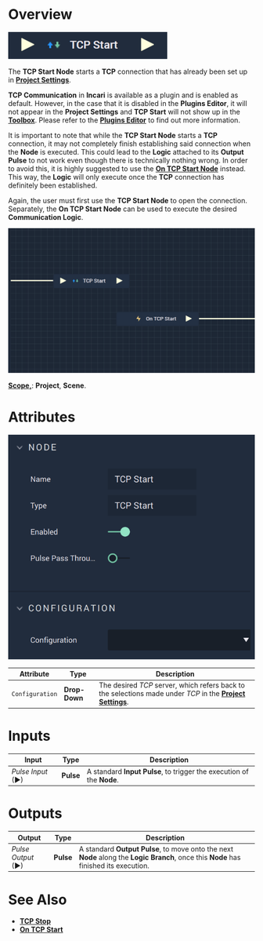 # Overview

![The TCP Start Node.](../../../.gitbook/assets/tcpstart.png)

The **TCP Start Node** starts a **TCP** connection that has already been set up in [**Project Settings**](../../../modules/project-settings.md#serial).

**TCP Communication** in **Incari** is available as a plugin and is enabled as default. However, in the case that it is disabled in the **Plugins Editor**, it will not appear in the **Project Settings** and **TCP Start** will not show up in the [**Toolbox**](../../overview.md). Please refer to the [**Plugins Editor**](../../../modules/plugins/communication/tcpconnectionsmanager.md) to find out more information.

It is important to note that while the **TCP Start Node** starts a **TCP** connection, it may not completely finish establishing
said connection when the **Node** is executed. This could lead to the **Logic** attached to its **Output Pulse** 
to not work even though there is technically nothing wrong. In order to avoid this, it is highly suggested to use 
the [**On TCP Start Node**](events/ontcpstart.md) instead. This way, the **Logic** will only execute once the **TCP** connection has definitely been established. 

Again, the user must first use the **TCP Start Node** to open the connection. Separately, the **On TCP Start Node** can be used to execute the desired **Communication Logic**.

![TCP Start and On TCP Start Configuration](../../../.gitbook/assets/tcpstartvsontcpstart.png)

[**Scope,**](../../overview.md#scopes): **Project**, **Scene**.

# Attributes

![The TCP Start Node Attributes.](../../../.gitbook/assets/tcpstartatts.png)

|Attribute|Type|Description|
|---|---|---|
|`Configuration`|**Drop-Down**|The desired _TCP_ server, which refers back to the selections made under *TCP* in the [**Project Settings**](../../../modules/project-settings/tcp-connection.md).| 

# Inputs

|Input|Type|Description|
|---|---|---|
|*Pulse Input* (►)|**Pulse**|A standard **Input Pulse**, to trigger the execution of the **Node**.|

# Outputs

|Output|Type|Description|
|---|---|---|
|*Pulse Output* (►)|**Pulse**|A standard **Output Pulse**, to move onto the next **Node** along the **Logic Branch**, once this **Node** has finished its execution.|

# See Also

* [**TCP Stop**](tcpstop.md)
* [**On TCP Start**](events/ontcpstart.md)


